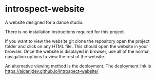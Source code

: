 # introspect-website
A website designed for a dance studio.

There is no installation instructions required for this project.

If you want to view the website git clone the repository open the project folder
and click on any HTML file. This should open the website in your browser. Once
the website is displayed in browser, use all of the normal navigation options to 
view the rest of the website. 

An alternative viewing method is the deployment.
The deployment link is https://aidanjdev.github.io/introspect-website/
